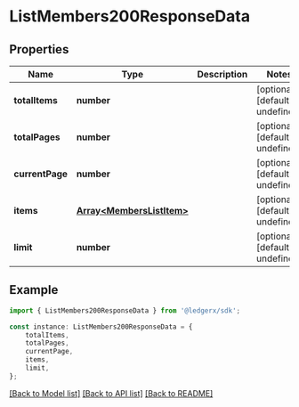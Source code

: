 # ListMembers200ResponseData


## Properties

Name | Type | Description | Notes
------------ | ------------- | ------------- | -------------
**totalItems** | **number** |  | [optional] [default to undefined]
**totalPages** | **number** |  | [optional] [default to undefined]
**currentPage** | **number** |  | [optional] [default to undefined]
**items** | [**Array&lt;MembersListItem&gt;**](MembersListItem.md) |  | [optional] [default to undefined]
**limit** | **number** |  | [optional] [default to undefined]

## Example

```typescript
import { ListMembers200ResponseData } from '@ledgerx/sdk';

const instance: ListMembers200ResponseData = {
    totalItems,
    totalPages,
    currentPage,
    items,
    limit,
};
```

[[Back to Model list]](../README.md#documentation-for-models) [[Back to API list]](../README.md#documentation-for-api-endpoints) [[Back to README]](../README.md)
